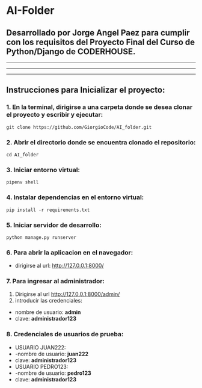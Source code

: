 # AI-Folder

## Desarrollado por Jorge Angel Paez para cumplir con los requisitos del Proyecto Final del Curso de Python/Django de CODERHOUSE.

---

---

---

## Instrucciones para Inicializar el proyecto:

### 1. En la terminal, dirigirse a una carpeta donde se desea clonar el proyecto y escribir y ejecutar:

```terminal
git clone https://github.com/GiorgioCode/AI_folder.git
```

### 2. Abrir el directorio donde se encuentra clonado el repositorio:

```terminal
cd AI_folder
```

### 3. Iniciar entorno virtual:

```terminal
pipenv shell
```

### 4. Instalar dependencias en el entorno virtual:

```terminal
pip install -r requirements.txt
```

### 5. Iniciar servidor de desarrollo:

```terminal
python manage.py runserver
```

### 6. Para abrir la aplicacion en el navegador:

-   dirigirse al url: http://127.0.0.1:8000/

### 7. Para ingresar al administrador:

1. Dirigirse al url http://127.0.0.1:8000/admin/
2. introducir las credenciales:

-   nombre de usuario: **admin**
-   clave: **administrador123**

### 8. Credenciales de usuarios de prueba:

-   USUARIO JUAN222:
-   -nombre de usuario: **juan222**
-   clave: **administrador123**
-   USUARIO PEDRO123:
-   -nombre de usuario: **pedro123**
-   clave: **administrador123**
